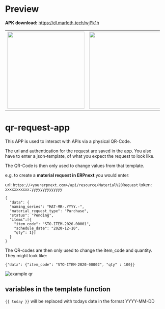 # Preview

**APK download:**
https://dl.marloth.tech/wjPk1h

<table style="width:100%">
  <tr>
    <th><a href="url"><img src="https://static.marloth.tech/pictures/screenshot2_qr_code_scanner.jpg" width="250"></a></th>
    <th><a href="url"><img src="https://static.marloth.tech/pictures/screenshot3_qr_code_scanner.jpg" width="250"></a></th>
    <th><a href="url"><img src="https://static.marloth.tech/pictures/screenshot1_qr_code_scanner.jpg" width="250"></a></th>
  </tr>
</table>



# qr-request-app

This APP is used to interact with APIs via a physical QR-Code. 

The url and authentication for the request are saved in the app. You also have to enter a json-template, of what you expect the request to look like. 

The QR-Code is then only used to change values from that template. 



e.g. to create a **material request in ERPnext** you would enter: 

url: `https://<yourerpnext.com>/api/resource/Material%20Request`
token: `xxxxxxxxxxx:yyyyyyyyyyyyyy`

```json-template: 
{
  "data": {
  "naming_series": "MAT-MR-.YYYY.-",
  "material_request_type": "Purchase",
  "status": "Pending",
  "items":[{
    "item_code": "STO-ITEM-2020-00001",
    "schedule_date": "2020-12-10",
    "qty": 1}]
  }
}
```


The QR-codes are then only used to change the item_code and quantity. They might look like: 

 `{"data": {"item_code": "STO-ITEM-2020-00002", "qty" : 100}}`
 
 
![example qr](https://api.qrserver.com/v1/create-qr-code/?data=+%7B%22data%22%3A+%7B%22item_code%22%3A+%22STO-ITEM-2020-00002%22%2C+%22qty%22+%3A+100%7D%7D&size=220x220&margin=0)

##  variables in the template function 

`{{ today }}`
will be replaced with todays date in the format YYYY-MM-DD
